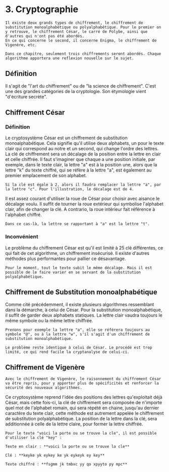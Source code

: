 # 3. Cryptographie

```{Admonition} Important
Il existe deux grands types de chiffrement, le chiffrement de substitution monoalphabétique ou polyalphabétique. Pour le premier on y retrouve, le chiffrement César, le carré de Polybe, ainsi que d'autres qui n'ont pas été abordés.
En ce qui concerne le second, il concerne Enigma, le chiffrement de Vigenère, etc.
```

```{Note}
Dans ce chapitre, seulement trois chiffrements seront abordés. Chaque algorithme apportera une reflexion nouvelle sur le sujet.
```

## Définition

Il s'agit de "l'art du chiffrement" ou de "la science de chiffrement". C'est une des grandes catégories de la cryptologie. Son étymologie vient "d'écriture secrète".

## Chiffrement César

### Définition

Le cryptosystème César est un chiffrement de substitution monoalphabétique. Cela signifie qu'il utilise deux alphabets, un pour le texte clair qui correspond au notre et un second, qui change l'ordre des lettres. La clé de chiffrement sera un décalage de la position entre la lettre en clair et celle chiffrée. Il faut s'imaginer que chaque a une position initiale, par exemple, dans le texte clair, la lettre "a" est à la position une, alors que la lettre "k" du texte chiffré, qui se réfère à la lettre "a", est également au premier emplacement de son alphabet.

```{Tip}
Si la clé est égale à 2, alors il faudra remplacer la lettre "a", par la lettre "c". Pour l'illustration, le décalage est de 4.
```

Il est assez courant d'utiliser la roue de César pour choisir avec aisance le décalage voulu. Il suffit de tourner la roue extérieur qui symbolise l'alphabet clair, afin de changer la clé. A contrario, la roue intérieur fait référence à l'alphabet chiffré.

```{Note}
Dans ce cas-là, la lettre se rapportant à "a" est la lettre "t".
```

### Inconvénient

Le problème du chiffrement César est qu'il est limité à 25 clé différentes, ce qui fait de cet algorithme, un chiffrement insécurisé. Il existe d'autres méthodes plus performantes pour pallier ce désavantage.

```{Warning}
Pour le moment, tout le texte subit le même décalage. Mais il est possible de le faire varier en se servant de la substitution polyalphabétique.
```

## Chiffrement de Substitution monoalphabétique

Comme cité précédemment, il existe plusieurs algorithmes ressemblant dans la démarche, à celui de César. Pour la substitution monoalphabétique, il suffit de garder deux alphabets statiques. La lettre clair vaudra toujours le même symbole ou la même lettre chiffrée.

```{Tip}
Prenons pour exemple la lettre "a", elle se référera toujours au symbole "@", ou à la lettre "w", s'il s'agit d'un chiffrement de substitution monoalphabétique.
```

```{Warning}
Le problème reste identique à celui de César. Le procédé est trop limité, ce qui rend facile la cryptanalyse de celui-ci.
```

## Chiffrement de Vigenère

```{Note}
Avec le chiffrement de Vigenère, le raisonnement du chiffrement César va être repris, pour y apporter plus de spécificités et renforcer la sécurité des nouveaux algorithmes.
```

Ce cryptosystème reprend l'idée des positions des lettres qu'exploitait déjà César, mais cette fois-ci, la clé de chiffrement sera composée de n'importe quel mot de l'alphabet romain, qui sera répété en chaine, jusqu'au dernier caractère du texte clair, cette méthode est autrement appelée le chiffrement de substitution polyalphabétique. La position de la lettre dans la clé, sera additionnée à celle de la lettre claire, pour former la lettre chiffrée.

```{Tip}
Pour le texte "voici la porte ou se trouve la cle", il est possible d'utiliser la clé "key" :

Texte en clair : **voici la porte ou se trouve la cle**

Clé : **keyke yk eykey ke yk eykeyk ey key**

Texte chiffré : **fsgmm jk tmbxc yy qo xpyyto py mpc**
```